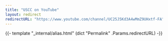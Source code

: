 ```yaml
---
title: "USCC on YouTube"
layout: redirect
redirectURL: "https://www.youtube.com/channel/UC25J5Kd3A4wMmZ9UHxtf-FA"
---
```


{{- template "_internal/alias.html" (dict "Permalink" .Params.redirectURL) -}}

